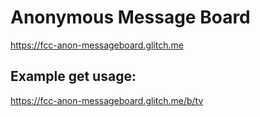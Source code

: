 #  Anonymous Message Board

https://fcc-anon-messageboard.glitch.me


##  Example get usage:

https://fcc-anon-messageboard.glitch.me/b/tv

